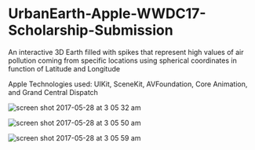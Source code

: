 # UrbanEarth-Apple-WWDC17-Scholarship-Submission
An interactive 3D Earth filled with spikes that represent high values of air pollution coming from specific locations using spherical coordinates in function of Latitude and Longitude

Apple Technologies used: UIKit, SceneKit, AVFoundation, Core Animation, and Grand Central Dispatch

![screen shot 2017-05-28 at 3 05 32 am](https://cloud.githubusercontent.com/assets/20921475/26525048/bf22a8a6-4352-11e7-826f-7c6bd1258856.png)

![screen shot 2017-05-28 at 3 05 50 am](https://cloud.githubusercontent.com/assets/20921475/26525053/0b3ee3bc-4353-11e7-94ba-d8d045ec324a.png)

![screen shot 2017-05-28 at 3 05 59 am](https://cloud.githubusercontent.com/assets/20921475/26525055/2943ef6a-4353-11e7-84c2-eb701323bd02.png)
